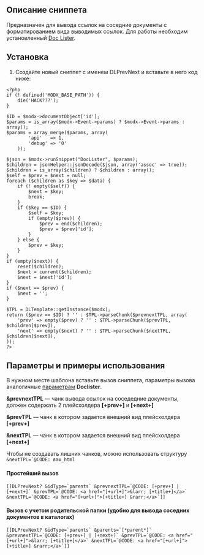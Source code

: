 ## Описание сниппета
Предназначен для вывода ссылок на соседние документы с форматированием вида выводимых ссылок. Для работы необходим установленный [Doc Lister](http://docs.evo.im/04_extras/doclister.html).

## Установка
1. Создайте новый сниппет с именем DLPrevNext и вставьте в него код ниже: 
```
<?php
if (! defined('MODX_BASE_PATH')) {
    die('HACK???');
}

$ID = $modx->documentObject['id'];
$params = is_array($modx->Event->params) ? $modx->Event->params : array();
$params = array_merge($params, array(
        'api'   => 1,
        'debug' => '0'
    ));

$json = $modx->runSnippet("DocLister", $params);
$children = jsonHelper::jsonDecode($json, array('assoc' => true));
$children = is_array($children) ? $children : array();
$self = $prev = $next = null;
foreach ($children as $key => $data) {
    if (! empty($self)) {
        $next = $key;
        break;
    }
    if ($key == $ID) {
        $self = $key;
        if (empty($prev)) {
            $prev = end($children);
            $prev = $prev['id'];
        }
    } else {
        $prev = $key;
    }
}
if (empty($next)) {
    reset($children);
    $next = current($children);
    $next = $next['id'];
}
if ($next == $prev) {
    $next = '';
}

$TPL = DLTemplate::getInstance($modx);
return ($prev == $ID) ? '' : $TPL->parseChunk($prevnextTPL, array(
    'prev' => empty($prev) ? '' : $TPL->parseChunk($prevTPL, $children[$prev]),
    'next' => empty($next) ? '' : $TPL->parseChunk($nextTPL, $children[$next]),
));
?>

```
## Параметры и примеры использования
В нужном месте шаблона вставьте вызов сниппета, параметры вызова аналогичные [параметрам](http://docs.evo.im/04_extras/doclister/parameters.html) **Doclister**.

**&prevnextTPL** — чанк вывода ссылок на соседедние документы, должен содержать 2 плейсхолдера **[+prev+]** и **[+next+]**

**&prevTPL** — чанк в котором задается внешний вид плейсхолдера **[+prev+]**

**&nextTPL** — чанк в котором задается внешний вид плейсхолдера **[+next+]**

Чтобы не создавать лишних чанков, можно использовать структуру ``` &nextTPL=`@CODE: ваш_html ```


#### Простейший вызов
```
[[DLPrevNext? &idType=`parents` &prevnextTPL=`@CODE: [+prev+] | [+next+]` &prevTPL=`@CODE: <a href="[+url+]">&larr; [+title+]</a>` &nextTPL=`@CODE: <a href="[+url+]">[+title+] &rarr;</a>`]]

```
#### Вызов с учетом родительской папки (удобно для вывода соседних документов в каталогах)
```
[[DLPrevNext? &idType=`parents` &parents=`[*parent*]` &prevnextTPL=`@CODE: [+prev+] | [+next+]` &prevTPL=`@CODE: <a href="[+url+]">&larr; [+title+]</a>` &nextTPL=`@CODE: <a href="[+url+]">[+title+] &rarr;</a>`]]

```
